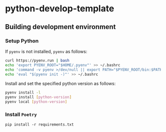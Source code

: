# python-develop-template

## Building development environment

### Setup Python

If `pyenv` is not installed, `pyenv` as follows:

```bash
curl https://pyenv.run | bash
echo 'export PYENV_ROOT="$HOME/.pyenv"' >> ~/.bashrc
echo 'command -v pyenv >/dev/null || export PATH="$PYENV_ROOT/bin:$PATH"' >> ~/.bashrc
echo 'eval "$(pyenv init -)"' >> ~/.bashrc
```

Install and set the specified python version as follows:

```bash
pyenv install -l
pyenv install [python-version]
pyenv local [python-version]
```

### Install `Poetry`

```shell
pip install -r requirements.txt
```
